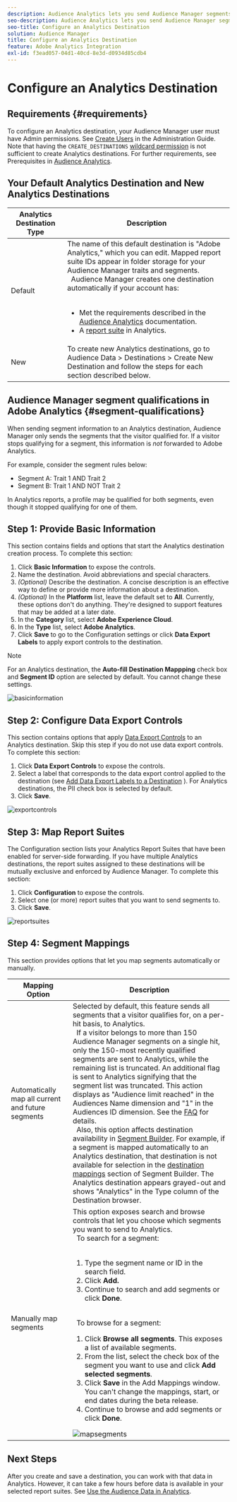 ```yaml
---
description: Audience Analytics lets you send Audience Manager segments to Analytics. To use this feature, you create an Analytics destination and map segments to it in Audience Manager.
seo-description: Audience Analytics lets you send Audience Manager segments to Analytics. To use this feature, you create an Analytics destination and map segments to it in Audience Manager.
seo-title: Configure an Analytics Destination
solution: Audience Manager
title: Configure an Analytics Destination
feature: Adobe Analytics Integration
exl-id: f3ead057-04d1-40cd-8e3d-d0934d85cdb4
---
```

# Configure an Analytics Destination

## Requirements {#requirements}

To configure an Analytics destination, your Audience Manager user must have Admin permissions. See [Create Users](/help/using/features/administration/administration-overview.md#create-users) in the Administration Guide. Note that having the `CREATE_DESTINATIONS` [wildcard permission](/help/using/features/administration/administration-overview.md#wild-card-permissions) is not sufficient to create Analytics destinations.
For further requirements, see Prerequisites in [Audience Analytics](https://experienceleague.adobe.com/docs/analytics/integration/audience-analytics/mc-audiences-aam.html).

## Your Default Analytics Destination and New Analytics Destinations

|  Analytics Destination Type |  Description |
|---|---|
|  Default |  The name of this default destination is "Adobe Analytics," which you can edit. Mapped report suite IDs appear in folder storage for your Audience Manager traits and segments. <br>&nbsp; Audience Manager creates one destination automatically if your account has: <br>&nbsp; <ul><li>Met the requirements described in the [Audience Analytics](https://experienceleague.adobe.com/docs/analytics/integration/audience-analytics/mc-audiences-aam.html) documentation.</li><li>A [report suite](https://experienceleague.adobe.com/docs/analytics/admin/manage-report-suites/report-suites-admin.html) in Analytics.</li></ul>|
|  New | To create new Analytics destinations, go to Audience Data > Destinations > Create New Destination and follow the steps for each section described below. |

## Audience Manager segment qualifications in Adobe Analytics {#segment-qualifications}

When sending segment information to an Analytics destination, Audience Manager only sends the segments that the visitor qualified for. If a visitor stops qualifying for a segment, this information is _not_ forwarded to Adobe Analytics.

For example, consider the segment rules below:

* Segment A: Trait 1 AND Trait 2
* Segment B: Trait 1 AND NOT Trait 2

In Analytics reports, a profile may be qualified for both segments, even though it stopped qualifying for one of them.

## Step 1: Provide Basic Information

This section contains fields and options that start the Analytics destination creation process. To complete this section:

1. Click **Basic Information** to expose the controls.
2. Name the destination. Avoid abbreviations and special characters.
3. *(Optional)* Describe the destination. A concise description is an effective way to define or provide more information about a destination.
4. *(Optional)* In the **Platform** list, leave the default set to **All**. Currently, these options don't do anything. They're designed to support features that may be added at a later date.
5. In the **Category** list, select **Adobe Experience Cloud**.
6. In the **Type** list, select **Adobe Analytics**.
7. Click **Save** to go to the Configuration settings or click **Data Export Labels** to apply export controls to the destination.

>[!NOTE]
>
>For an Analytics destination, the **Auto-fill Destination Mappping** check box and **Segment ID** option are selected by default. You cannot change these settings.

![basicinformation](assets/basicinformation.png)

## Step 2: Configure Data Export Controls

This section contains options that apply [Data Export Controls](/help/using/features/data-export-controls.md) to an Analytics destination. Skip this step if you do not use data export controls. To complete this section:

1. Click **Data Export Controls** to expose the controls.
1. Select a label that corresponds to the data export control applied to the destination (see [Add Data Export Labels to a Destination](/help/using/features/destinations/add-data-export-labels.md) ). For Analytics destinations, the PII check box is selected by default.
1. Click **Save**.

![exportcontrols](assets/exportControls.png)

## Step 3: Map Report Suites

The Configuration section lists your Analytics Report Suites that have been enabled for server-side forwarding. If you have multiple Analytics destinations, the report suites assigned to these destinations will be mutually exclusive and enforced by Audience Manager. To complete this section:

1. Click **Configuration** to expose the controls.
1. Select one (or more) report suites that you want to send segments to.
1. Click **Save**.

![reportsuites](assets/reportSuites.png)

## Step 4: Segment Mappings

This section provides options that let you map segments automatically or manually.

|  Mapping Option |  Description |
|---|---|
|  Automatically map all current and future segments |  Selected by default, this feature sends all segments that a visitor qualifies for, on a per-hit basis, to Analytics. <br>&nbsp; If a visitor belongs to more than 150 Audience Manager segments on a single hit, only the 150-most recently qualified segments are sent to Analytics, while the remaining list is truncated. An additional flag is sent to Analytics signifying that the segment list was truncated. This action displays as "Audience limit reached" in the Audiences Name dimension and "1" in the Audiences ID dimension. See the [FAQ](https://experienceleague.adobe.com/docs/analytics/integration/audience-analytics/audience-analytics-workflow/mc-audiences-faqs.html) for details. <br>&nbsp; Also, this option affects destination availability in [Segment Builder](/help/using/features/segments/segment-builder.md). For example, if a segment is mapped automatically to an Analytics destination, that destination is not available for selection in the [destination mappings](/help/using/features/segments/segment-builder.md#segment-builder-controls-destinations) section of Segment Builder. The Analytics destination appears grayed-out and shows "Analytics" in the Type column of the Destination browser. |
|  Manually map segments | This option exposes search and browse controls that let you choose which segments you want to send to Analytics. <br>&nbsp; To search for a segment: <br>&nbsp; <ol><li>Type the segment name or ID in the search field.</li><li>Click <b>Add.</b></li><li>Continue to search and add segments or click <b>Done</b>.</li></ol><br>&nbsp; To browse for a segment: <ol><li>Click <b>Browse all segments</b>. This exposes a list of available segments.</li><li>From the list, select the check box of the segment you want to use and click <b>Add selected segments</b>.</li><li>Click <b>Save</b> in the Add Mappings window. You can't change the mappings, start, or end dates during the beta release.</li><li>Continue to browse and add segments or click <b>Done</b>.</li></ol> ![mapsegments](assets/mapSegments.png) |

## Next Steps

After you create and save a destination, you can work with that data in Analytics. However, it can take a few hours before data is available in your selected report suites. See [Use the Audience Data in Analytics](https://experienceleague.adobe.com/docs/analytics/integration/audience-analytics/audience-analytics-workflow/use-audience-data-analytics.html).
